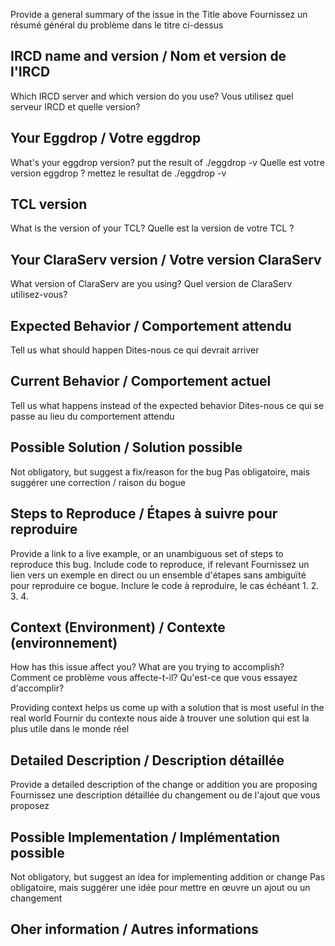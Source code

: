 
Provide a general summary of the issue in the Title above
Fournissez un résumé général du problème dans le titre ci-dessus

## IRCD name and version / Nom et version de l'IRCD
Which IRCD server and which version do you use?
Vous utilisez quel serveur IRCD et quelle version?

## Your Eggdrop / Votre eggdrop
What's your eggdrop version? put the result of ./eggdrop -v
Quelle est votre version eggdrop ? mettez le resultat de ./eggdrop -v

## TCL version
What is the version of your TCL?
Quelle est la version de votre TCL ?

## Your ClaraServ version / Votre version ClaraServ
What version of ClaraServ are you using?
Quel version de ClaraServ utilisez-vous?

## Expected Behavior / Comportement attendu
Tell us what should happen
Dites-nous ce qui devrait arriver

## Current Behavior / Comportement actuel
Tell us what happens instead of the expected behavior
Dites-nous ce qui se passe au lieu du comportement attendu

## Possible Solution / Solution possible
Not obligatory, but suggest a fix/reason for the bug
Pas obligatoire, mais suggérer une correction / raison du bogue

## Steps to Reproduce / Étapes à suivre pour reproduire
Provide a link to a live example, or an unambiguous set of steps to reproduce this bug. Include code to reproduce, if relevant
Fournissez un lien vers un exemple en direct ou un ensemble d'étapes sans ambiguïté pour reproduire ce bogue. Inclure le code à reproduire, le cas échéant
1.
2.
3.
4.

## Context (Environment) / Contexte (environnement)
How has this issue affect you? What are you trying to accomplish?
Comment ce problème vous affecte-t-il? Qu'est-ce que vous essayez d'accomplir?

Providing context helps us come up with a solution that is most useful in the real world
Fournir du contexte nous aide à trouver une solution qui est la plus utile dans le monde réel

## Detailed Description / Description détaillée
Provide a detailed description of the change or addition you are proposing
Fournissez une description détaillée du changement ou de l'ajout que vous proposez

## Possible Implementation / Implémentation possible
Not obligatory, but suggest an idea for implementing addition or change
Pas obligatoire, mais suggérer une idée pour mettre en œuvre un ajout ou un changement

## Oher information / Autres informations
